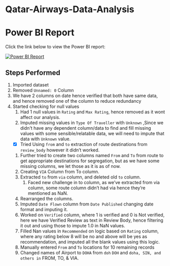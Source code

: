 # Qatar-Airways-Data-Analysis
# Power BI Report

Click the link below to view the Power BI report:

[![Power BI Report](https://img.shields.io/badge/View-Power%20BI-blue?style=for-the-badge&logo=powerbi)](https://app.powerbi.com/view?r=eyJrIjoiNTFhZDdhYmYtMzBlYS00MDA4LTgyYzgtNzAzMzBmOWM0NTc2IiwidCI6ImRmODY3OWNkLWE4MGUtNDVkOC05OWFjLWM4M2VkN2ZmOTVhMCJ9)

## Steps Performed

1. Imported dataset
2. Removed `Unnamed: 0` Column
3. We have 2 columns on date hence verified that both have same data, and hence removed one of the column to reduce redundancy 
4. Started checking for null values
    1. Had 1 null values in `Rating` and `Max Rating`, hence removed as it wont affect our analysis.
    2. Imputed missing values in `Type Of Traveller` with `Unknown` ,Since we didn't have any dependent column/data to find and fill missing values with some sensible/relatable data, we will need to impute that data with `Unknown` value. 
    - [x]  Tried Using `from` and `to` extraction of route destinations from `review_body` however it didn’t worked.
    1. Further tried to create two columns named `From` and `To` from route to get appropriate destinations for segregation, but as we have some missing columns, we let those as it is as of now.
    2. Creating `VIA` Column from To column.
    3. Extracted `to` from `via` column, and deleted old `to` column.
        1. Faced new challenge in to column, as we’ve extracted from via column, some route column didn’t had via hence they’re mentioned as NaN.
    4. Rearranged the columns.
    5. Imputed `Date Flown` column from `Date Published` changing date format and imputing it.
    6. Worked on `Verified` column, where 1 is verified and 0 is Not verified, here we have Verified Review as text in Review Body, hence filtering it out and using those to impute 1.0 in NaN values. 
    7. Filled Nan values in `Recommended` on logic based on `Rating` column, where any rating below 8 will be no and above will be yes as recommendation, and imputed all the blank values using this logic.
    8. Manually entered `From` and `To` locations for 10 remaining records
    9.  Changed names of Airport to `DOHA` from `doh` `DOH` and `doha, SIN, and others in` FROM, TO, & VIA.
